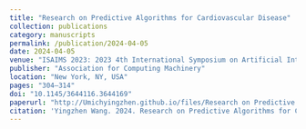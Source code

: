```yaml
---
title: "Research on Predictive Algorithms for Cardiovascular Disease"
collection: publications
category: manuscripts
permalink: /publication/2024-04-05
date: 2024-04-05
venue: "ISAIMS 2023: 2023 4th International Symposium on Artificial Intelligence for Medicine Science"
publisher: "Association for Computing Machinery"
location: "New York, NY, USA"
pages: "304–314"
doi: "10.1145/3644116.3644169"
paperurl: "http://Umichyingzhen.github.io/files/Research on Predictive Algorithms for Cardiovascular Disease.pdf"
citation: 'Yingzhen Wang. 2024. Research on Predictive Algorithms for Cardiovascular Disease. In Proceedings of the 2023 4th International Symposium on Artificial Intelligence for Medicine Science (ISAIMS '23). Association for Computing Machinery, New York, NY, USA, 304–314. https://doi.org/10.1145/3644116.3644169'
---
```

